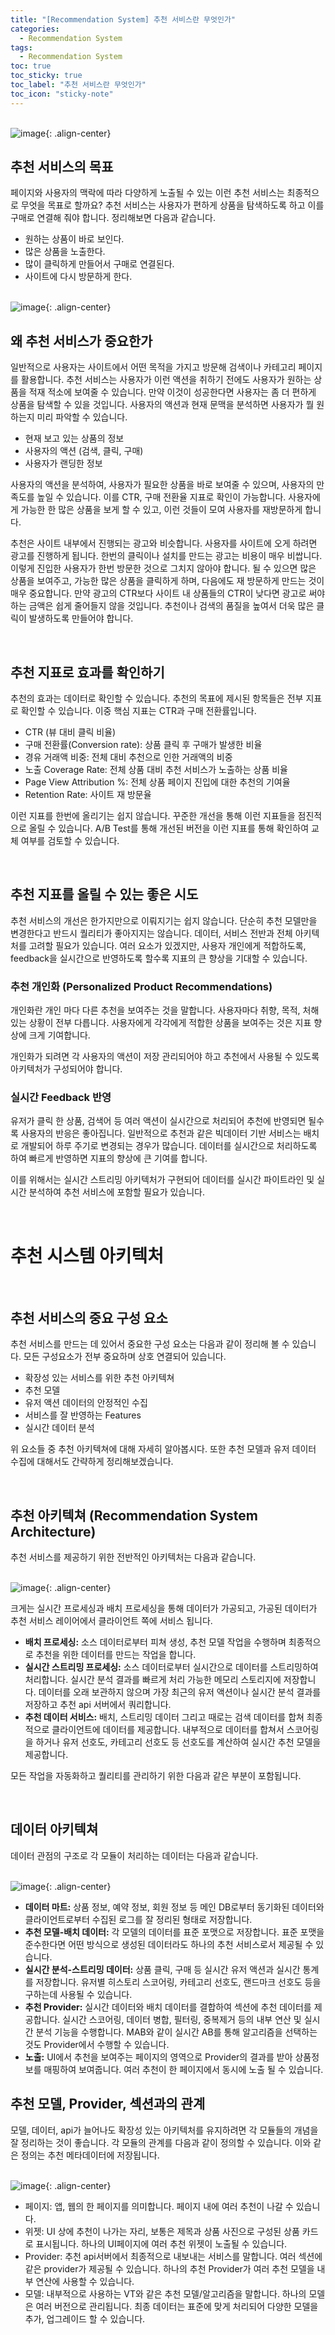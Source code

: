 ```yaml
---
title: "[Recommendation System] 추천 서비스란 무엇인가"
categories:
  - Recommendation System
tags:
  - Recommendation System
toc: true
toc_sticky: true
toc_label: "추천 서비스란 무엇인가"
toc_icon: "sticky-note"
---
```


<br>![image](https://github.com/leechanwoo-kor/leechanwoo-kor.github.io/assets/55765292/dc9f80c0-9407-4392-b8da-9872f1775560){: .align-center}<br>

## 추천 서비스의 목표

페이지와 사용자의 맥락에 따라 다양하게 노출될 수 있는 이런 추천 서비스는 최종적으로 무엇을 목표로 할까요? 추천 서비스는 사용자가 편하게 상품을 탐색하도록 하고 이를 구매로 연결해 줘야 합니다. 정리해보면 다음과 같습니다.

- 원하는 상품이 바로 보인다.
- 많은 상품을 노출한다.
- 많이 클릭하게 만들어서 구매로 연결된다.
- 사이트에 다시 방문하게 한다.

<br>![image](https://github.com/leechanwoo-kor/leechanwoo-kor.github.io/assets/55765292/f343a04e-63ff-41d3-973c-079dfc0a11da){: .align-center}<br>

## 왜 추천 서비스가 중요한가

일반적으로 사용자는 사이트에서 어떤 목적을 가지고 방문해 검색이나 카테고리 페이지를 활용합니다. 추천 서비스는 사용자가 이런 액션을 취하기 전에도 사용자가 원하는 상품을 적재 적소에 보여줄 수 있습니다. 만약 이것이 성공한다면 사용자는 좀 더 편하게 상품을 탐색할 수 있을 것입니다. 사용자의 액션과 현재 문맥을 분석하면 사용자가 뭘 원하는지 미리 파악할 수 있습니다.

- 현재 보고 있는 상품의 정보
- 사용자의 액션 (검색, 클릭, 구매)
- 사용자가 랜딩한 정보

사용자의 액션을 분석하여, 사용자가 필요한 상품을 바로 보여줄 수 있으며, 사용자의 만족도를 높일 수 있습니다. 이를 CTR, 구매 전환율 지표로 확인이 가능합니다. 사용자에게 가능한 한 많은 상품을 보게 할 수 있고, 이런 것들이 모여 사용자를 재방문하게 합니다.

추천은 사이트 내부에서 진행되는 광고와 비슷합니다. 사용자를 사이트에 오게 하려면 광고를 진행하게 됩니다. 한번의 클릭이나 설치를 만드는 광고는 비용이 매우 비쌉니다. 이렇게 진입한 사용자가 한번 방문한 것으로 그치지 않아야 합니다. 될 수 있으면 많은 상품을 보여주고, 가능한 많은 상품을 클릭하게 하며, 다음에도 재 방문하게 만드는 것이 매우 중요합니다. 만약 광고의 CTR보다 사이트 내 상품들의 CTR이 낮다면 광고로 써야하는 금액은 쉽게 줄어들지 않을 것입니다. 추천이나 검색의 품질을 높여서 더욱 많은 클릭이 발생하도록 만들어야 합니다.

<br>

## 추천 지표로 효과를 확인하기

추천의 효과는 데이터로 확인할 수 있습니다. 추천의 목표에 제시된 항목들은 전부 지표로 확인할 수 있습니다. 이중 핵심 지표는 CTR과 구매 전환률입니다.

- CTR (뷰 대비 클릭 비율)
- 구매 전환률(Conversion rate): 상품 클릭 후 구매가 발생한 비율
- 경유 거래액 비중: 전체 대비 추천으로 인한 거래액의 비중
- 노출 Coverage Rate: 전체 상품 대비 추천 서비스가 노출하는 상품 비율
- Page View Attribution %: 전체 상품 페이지 진입에 대한 추천의 기여율
- Retention Rate: 사이트 재 방문율

이런 지표를 한번에 올리기는 쉽지 않습니다. 꾸준한 개선을 통해 이런 지표들을 점진적으로 올릴 수 있습니다. A/B Test를 통해 개선된 버전을 이런 지표를 통해 확인하여 교체 여부를 검토할 수 있습니다.

<br>

## 추천 지표를 올릴 수 있는 좋은 시도

추천 서비스의 개선은 한가지만으로 이뤄지기는 쉽지 않습니다. 단순히 추천 모델만을 변경한다고 반드시 퀄리티가 좋아지지는 않습니다. 데이터, 서비스 전반과 전체 아키텍처를 고려할 필요가 있습니다. 여러 요소가 있겠지만, 사용자 개인에게 적합하도록, feedback을 실시간으로 반영하도록 할수록 지표의 큰 향상을 기대할 수 있습니다.

### 추천 개인화 (Personalized Product Recommendations)

개인화란 개인 마다 다른 추천을 보여주는 것을 말합니다. 사용자마다 취향, 목적, 처해있는 상황이 전부 다릅니다. 사용자에게 각각에게 적합한 상품을 보여주는 것은 지표 향상에 크게 기여합니다.

개인화가 되려면 각 사용자의 액션이 저장 관리되어야 하고 추천에서 사용될 수 있도록 아키텍처가 구성되어야 합니다.

### 실시간 Feedback 반영

유저가 클릭 한 상품, 검색어 등 여러 액션이 실시간으로 처리되어 추천에 반영되면 될수록 사용자의 반응은 좋아집니다. 일반적으로 추천과 같은 빅데이터 기반 서비스는 배치로 개발되어 하루 주기로 변경되는 경우가 많습니다. 데이터를 실시간으로 처리하도록 하여 빠르게 반영하면 지표의 향상에 큰 기여를 합니다.

이를 위해서는 실시간 스트리밍 아키텍처가 구현되어 데이터를 실시간 파이트라인 및 실시간 분석하여 추천 서비스에 포함할 필요가 있습니다.

<br>

# 추천 시스템 아키텍처

<br>

## 추천 서비스의 중요 구성 요소

추천 서비스를 만드는 데 있어서 중요한 구성 요소는 다음과 같이 정리해 볼 수 있습니다. 모든 구성요소가 전부 중요하며 상호 연결되어 있습니다.

- 확장성 있는 서비스를 위한 추천 아키텍쳐
- 추천 모델
- 유저 액션 데이터의 안정적인 수집
- 서비스를 잘 반영하는 Features
- 실시간 데이터 분석

위 요소들 중 추천 아키텍쳐에 대해 자세히 알아봅시다. 또한 추천 모델과 유저 데이터 수집에 대해서도 간략하게 정리해보겠습니다.

<br>

## 추천 아키텍쳐 (Recommendation System Architecture)

추천 서비스를 제공하기 위한 전반적인 아키텍처는 다음과 같습니다.

<br>![image](https://github.com/leechanwoo-kor/leechanwoo-kor.github.io/assets/55765292/5b8aff72-650d-46d1-ae57-afa8821a7544){: .align-center}<br>

크게는 실시간 프로세싱과 배치 프로세싱을 통해 데이터가 가공되고, 가공된 데이터가 추천 서비스 레이어에서 클라이언트 쪽에 서비스 됩니다.

- **배치 프로세싱:** 소스 데이터로부터 피쳐 생성, 추천 모델 작업을 수행하며 최종적으로 추천을 위한 데이터를 만드는 작업을 합니다.
- **실시간 스트리밍 프로세싱:** 소스 데이터로부터 실시간으로 데이터를 스트리밍하여 처리합니다. 실시간 분석 결과를 빠르게 처리 가능한 메모리 스토리지에 저장합니다. 데이터를 오래 보관하지 않으며 가장 최근의 유저 액션이나 실시간 분석 결과를 저장하고 추천 api 서버에서 쿼리합니다.
- **추천 데이터 서비스:** 배치, 스트리밍 데이터 그리고 때로는 검색 데이터를 합쳐 최종적으로 클라이언트에 데이터를 제공합니다. 내부적으로 데이터를 합쳐서 스코어링을 하거나 유저 선호도, 카테고리 선호도 등 선호도를 계산하여 실시간 추천 모델을 제공합니다.

모든 작업을 자동화하고 퀄리티를 관리하기 위한 다음과 같은 부분이 포함됩니다.

<br>

## 데이터 아키텍쳐

데이터 관점의 구조로 각 모듈이 처리하는 데이터는 다음과 같습니다.

<br>![image](https://github.com/leechanwoo-kor/leechanwoo-kor.github.io/assets/55765292/cbe25f71-0a82-4057-ab97-7857b8b44c9b){: .align-center}<br>

- **데이터 마트:** 상품 정보, 예약 정보, 회원 정보 등 메인 DB로부터 동기화된 데이터와 클라이언트로부터 수집된 로그를 잘 정리된 형태로 저장합니다.
- **추천 모델-배치 데이터:** 각 모델의 데이터를 표준 포맷으로 저장합니다. 표준 포맷을 준수한다면 어떤 방식으로 생성된 데이터라도 하나의 추천 서비스로서 제공될 수 있습니다.
- **실시간 분석-스트리밍 데이터:** 상품 클릭, 구매 등 실시간 유저 액션과 실시간 통계를 저장합니다. 유저별 히스토리 스코어링, 카테고리 선호도, 랜드마크 선호도 등을 구하는데 사용될 수 있습니다.
- **추천 Provider:** 실시간 데이터와 배치 데이터를 결합하여 섹션에 추천 데이터를 제공합니다. 실시간 스코어링, 데이터 병합, 필터링, 중복제거 등의 내부 연산 및 실시간 분석 기능을 수행합니다. MAB와 같이 실시간 AB를 통해 알고리즘을 선택하는 것도 Provider에서 수행할 수 있습니다.
- **노출:** UI에서 추천을 보여주는 페이지의 영역으로 Provider의 결과를 받아 상품정보를 매핑하여 보여줍니다. 여러 추천이 한 페이지에서 동시에 노출 될 수 있습니다.

## 추천 모델, Provider, 섹션과의 관계

모델, 데이터, api가 늘어나도 확장성 있는 아키텍처를 유지하려면 각 모듈들의 개념을 잘 정리하는 것이 좋습니다. 각 모듈의 관계를 다음과 같이 정의할 수 있습니다. 이와 같은 정의는 추천 메타데이터에 저장됩니다.

<br>![image](https://github.com/leechanwoo-kor/leechanwoo-kor.github.io/assets/55765292/be92d148-a9f1-41b3-98bd-131b3dbb68c9){: .align-center}<br>

- 페이지: 앱, 웹의 한 페이지를 의미합니다. 페이지 내에 여러 추천이 나갈 수 있습니다.
- 위젯: UI 상에 추천이 나가는 자리, 보통은 제목과 상품 사진으로 구성된 상품 카드로 표시됩니다. 하나의 UI페이지에 여러 추천 위젯이 노출될 수 있습니다.
- Provider: 추천 api서버에서 최종적으로 내보내는 서비스를 말합니다. 여러 섹션에 같은 provider가 제공될 수 있습니다. 하나의 추천 Provider가 여러 추천 모델을 내부 연산에 사용할 수 있습니다.
- 모델: 내부적으로 사용하는 VT와 같은 추천 모델/알고리즘을 말합니다. 하나의 모델은 여러 버전으로 관리됩니다. 최종 데이터는 표준에 맞게 처리되어 다양한 모델을 추가, 업그레이드 할 수 있습니다.
